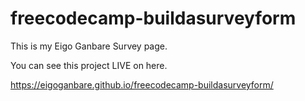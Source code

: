 # freecodecamp-buildasurveyform

This is my Eigo Ganbare Survey page.

You can see this project LIVE on here.

https://eigoganbare.github.io/freecodecamp-buildasurveyform/
